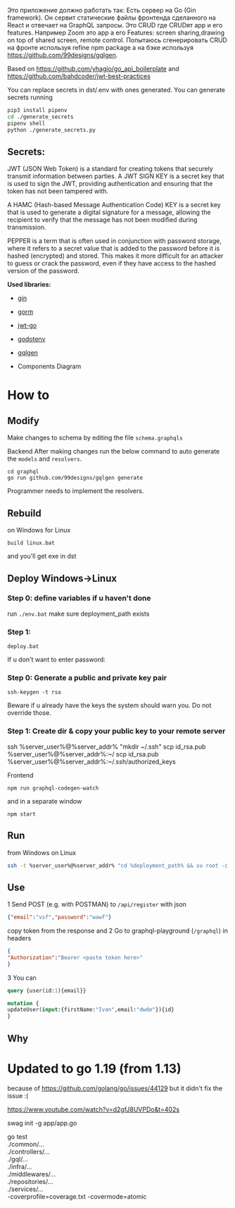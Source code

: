 Это приложение должно работать так:
Есть сервер на Go (Gin framework). Он сервит статические файлы фронтенда сделанного на React и отвечает на GraphQL запросы. Это CRUD где CRUDят app и его features. Например Zoom это app а его Features: screen sharing,drawing on top of shared screen, remote control.
Попытаюсь сгенерировать CRUD на фронте используя refine npm package а на бэке используя https://github.com/99designs/gqlgen. 

Based on https://github.com/yhagio/go_api_boilerplate
and https://github.com/bahdcoder/jwt-best-practices

You can replace secrets in dst/.env with ones generated. You can generate secrets running

```sh
pip3 install pipenv
cd ./generate_secrets
pipenv shell
python ./generate_secrets.py
```

## Secrets:

JWT (JSON Web Token) is a standard for creating tokens that securely transmit information between parties. A JWT SIGN KEY is a secret key that is used to sign the JWT, providing authentication and ensuring that the token has not been tampered with.

A HAMC (Hash-based Message Authentication Code) KEY is a secret key that is used to generate a digital signature for a message, allowing the recipient to verify that the message has not been modified during transmission.

PEPPER is a term that is often used in conjunction with password storage, where it refers to a secret value that is added to the password before it is hashed (encrypted) and stored. This makes it more difficult for an attacker to guess or crack the password, even if they have access to the hashed version of the password.

**Used libraries:**
- [gin](https://github.com/gin-gonic)
- [gorm](https://gorm.io/docs/)
- [jwt-go](https://pkg.go.dev/gopkg.in/dgrijalva/jwt-go.v3?tab=doc)
- [godotenv](https://pkg.go.dev/github.com/joho/godotenv?tab=doc)
- [gqlgen](https://github.com/99designs/gqlgen)

- Components Diagram

#  How to

##  Modify

Make changes to schema by editing the file `schema.graphqls`

Backend
After making changes run the below command to auto generate the `models` and `resolvers`.
```shell
cd graphql
go run github.com/99designs/gqlgen generate
```
Programmer needs to implement the resolvers.

## Rebuild
on Windows for Linux   
```shell
build linux.bat
``` 
and you'll get exe in dst

## Deploy Windows->Linux
### Step 0: define variables if u haven't done
run `./env.bat`
make sure deployment_path exists
### Step 1:
```shell
deploy.bat
```
If u don't want to enter password:
### Step 0: Generate a public and private key pair
```shell
ssh-keygen -t rsa
```
Beware if u already have the keys the system should warn you. Do not override those.
### Step 1: Create dir & copy your public key to your remote server
ssh %server_user%@%server_addr% "mkdir ~/.ssh"
scp id_rsa.pub %server_user%@%server_addr%:~/
scp id_rsa.pub %server_user%@%server_addr%:~/.ssh/authorized_keys

Frontend
```shell
npm run graphql-codegen-watch
```
and in a separate window
```shell
npm start
```
## Run
from Windows on Linux
```sh
ssh -t %server_user%@%server_addr% "cd %deployment_path% && su root -c 'docker kill $(docker ps -q); docker-compose up'"
```

## Use
1 Send POST (e.g. with POSTMAN) to `/api/register` with json
```json
{"email":"vsf","password":"wawf"}
```
copy token from the response and
2 Go to graphql-playground (`/graphql`)
in headers
```json
{
"Authorization":"Bearer <paste token here>"
}
```
3 You can 
```graphql
query {user(id:1){email}}
```

```graphql
mutation {
updateUser(input:{firstName:"Ivan",email:"dwde"}){id}
}
```
## Why
# Updated to go 1.19 (from 1.13)
because of https://github.com/golang/go/issues/44129
but it didn't fix the issue :(

https://www.youtube.com/watch?v=d2gfJ8UVPDo&t=402s

swag init -g app/app.go

go test \
./common/...\
./controllers/...\
./gql/...\
./infra/...\
./middlewares/...\
./repositories/...\
./services/...\
-coverprofile=coverage.txt -covermode=atomic